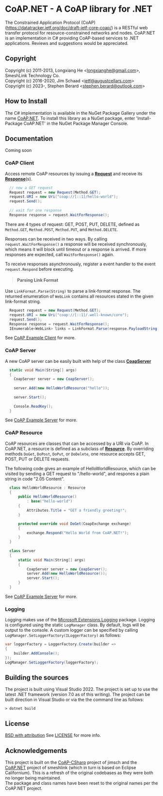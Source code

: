 # CoAP.NET - A CoAP library for .NET
The Constrained Application Protocol (CoAP) (https://datatracker.ietf.org/doc/draft-ietf-core-coap/)
is a RESTful web transfer protocol for resource-constrained networks and nodes.
CoAP.NET is an implementation in C# providing CoAP-based services to .NET applications. 
Reviews and suggestions would be appreciated.

## Copyright
Copyright (c) 2011-2013, Longxiang He <<longxianghe@gmail.com>>, SmeshLink Technology Co.<br>
Copyright (c) 2016-2020, Jim Schaad <<ietf@augustcellars.com>><br>
Copyright (c) 2023-, Stephen Berard <<stephen.berard@outlook.com>><br>

## How to Install
The C# implementation is available in the NuGet Package Gallery under the name [CoAP.NET](https://www.nuget.org/packages/CoAP.NET).
To install this library as a NuGet package, enter 'Install-Package CoAP.NET' in the NuGet Package Manager Console.

## Documentation
Coming soon

### CoAP Client
Access remote CoAP resources by issuing a **[Request](CoAP.NET/Request.cs)**
and receive its **[Response](CoAP.NET/Request.cs)**(s).

```csharp
  // new a GET request
  Request request = new Request(Method.GET);
  request.URI = new Uri("coap://[::1]/hello-world");
  request.Send();
  
  // wait for one response
  Response response = request.WaitForResponse();
```

There are 4 types of request: GET, POST, PUT, DELETE, defined as
`Method.GET`, `Method.POST`, `Method.PUT`, and `Method.DELETE`.

Responses can be received in two ways. By calling `request.WaitForResponse()`
a response will be received synchronously, which means it will 
block until timeout or a response is arrived. If more responses
are expected, call `WaitForResponse()` again.

To receive responses asynchronously, register a event handler to
the event `request.Respond` before executing.

> #### Parsing Link Format
Use `LinkFormat.Parse(String)` to parse a link-format
  response. The returned enumeration of `WebLink`
  contains all resources stated in the given link-format string.
  
```csharp
  Request request = new Request(Method.GET);
  request.URI = new Uri("coap://[::1]/.well-known/core");
  request.Send();
  Response response = request.WaitForResponse();
  IEnumerable<WebLink> links = LinkFormat.Parse(response.PayloadString);
```

See [CoAP Example Client](CoAP.Client) for more.

### CoAP Server
A new CoAP server can be easily built with help of the class
[**CoapServer**](CoAP.NET/Server/CoapServer.cs)

```csharp
  static void Main(String[] args)
  {
    CoapServer server = new CoapServer();
    
    server.Add(new HelloWorldResource("hello"));
    
    server.Start();
    
    Console.ReadKey();
  }
```

See [CoAP Example Server](CoAP.Server) for more.

### CoAP Resource
CoAP resources are classes that can be accessed by a URI via CoAP.
In CoAP.NET, a resource is defined as a subclass of [**Resource**](CoAP.NET/Server/Resources/Resource.cs).
By overriding methods `DoGet`, `DoPost`, `DoPut`, or `DoDelete`, one resource accepts
GET, POST, PUT or DELETE requests.

The following code gives an example of HelloWorldResource, which
can be visited by sending a GET request to "/hello-world", and
respones a plain string in code "2.05 Content".

```csharp
  class HelloWorldResource : Resource
  {
      public HelloWorldResource()
          : base("hello-world")
      {
          Attributes.Title = "GET a friendly greeting!";
      }

      protected override void DoGet(CoapExchange exchange)
      {
          exchange.Respond("Hello World from CoAP.NET!");
      }
  }
  
  class Server
  {
      static void Main(String[] args)
      {
          CoapServer server = new CoapServer();
          server.Add(new HelloWorldResource());
          server.Start();
      }
  }
```

See [CoAP Example Server](CoAP.Server) for more.

### Logging
Logging makes use of the [Microsoft.Extensions.Logging](https://www.nuget.org/packages/Microsoft.Extensions.Logging/) package.
Logging is configured using the static `LogManager` class.  By default, logs will be output to the console.  A custom logger 
can be specified by calling `LogManager.SetLoggerFactory(ILoggerFactory)` as follows:
```csharp
var loggerFactory = LoggerFactory.Create(builder =>
{
    builder.AddConsole();
});
LogManager.SetLoggerFactory(loggerFactory);
```


## Building the sources
The project is built using Visual Studio 2022.  The project is set up to use the latest .NET framework (version 7.0 as of this writing).
The project can be built direction in Visual Studio or via the the command line as follows:
```shell
> dotnet build
```


## License
[BSD with attribution](https://spdx.org/licenses/BSD-3-Clause-Attribution.html)
See [LICENSE](LICENSE) for more info.

## Acknowledgements
This project is built on the [CoAP-CSharp](https://github.com/com-AugustCellars/CoAP-CSharp/) project of jimsch and the [CoAP.NET](https://github.com/smeshlink/CoAP.NET) 
project of smeshlink (which in turn is based on Eclipse Californium).  This is a refresh of the original codebases as they were both no longer being maintained.  
The package and class names have been reset to the original names per the CoAP.NET project.
